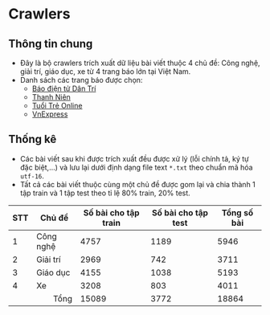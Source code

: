 # Crawlers

## Thông tin chung

- Đây là bộ crawlers trích xuất dữ liệu bài viết thuộc 4 chủ đề: Công nghệ, giải trí, giáo dục, xe từ 4 trang báo lớn tại Việt Nam.
- Danh sách các trang báo được chọn:
  - [Báo điện tử Dân Trí](https://dantri.com.vn)
  - [Thanh Niên](https://thanhnien.vn)
  - [Tuổi Trẻ Online](https://tuoitre.vn)
  - [VnExpress](https://vnexpress.net)

## Thống kê

- Các bài viết sau khi được trích xuất đều được xử lý (lỗi chính tả, ký tự đặc biệt,...) và lưu lại dưới định dạng file text `*.txt` theo chuẩn mã hóa `utf-16`.
- Tất cả các bài viết thuộc cùng một chủ đề được gom lại và chia thành 1 tập train và 1 tập test theo tỉ lệ 80% train, 20% test.

<table>
  <thead>
    <tr>
      <th>STT</th>
      <th>Chủ đề</th>
      <th>Số bài cho tập train</th>
      <th>Số bài cho tập test</th>
      <th>Tổng số bài</th>
    </tr>
  </thead>
  
  <tbody>
    <tr>
      <td>1</td>
      <td>Công nghệ</td>
      <td>4757</td>
      <td>1189</td>
      <td>5946</td>
    </tr>
    <tr>
      <td>2</td>
      <td>Giải trí</td>
      <td>2969</td>
      <td>742</td>
      <td>3711</td>
    </tr>
    <tr>
      <td>3</td>
      <td>Giáo dục</td>
      <td>4155</td>
      <td>1038</td>
      <td>5193</td>
    </tr>
    <tr>
      <td>4</td>
      <td>Xe</td>
      <td>3208</td>
      <td>803</td>
      <td>4011</td>
    </tr>
    <tr>
      <td colspan="2" style='text-align: right;'>Tổng</td>
      <td>15089</td>
      <td>3772</td>
      <td>18864</td>
    </tr>
  </tbody>
</table>
